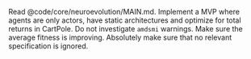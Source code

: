 Read @code/core/neuroevolution/MAIN.md. Implement a MVP where agents are only actors, have static architectures and optimize for total returns in CartPole. Do not investigate `amdsmi` warnings. Make sure the average fitness is improving. Absolutely make sure that no relevant specification is ignored.